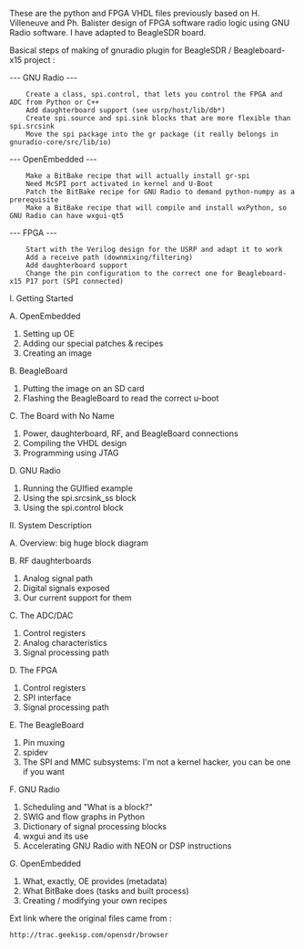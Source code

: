 

These are the python and FPGA VHDL files previously based on H. Villeneuve and Ph. Balister design of FPGA software radio logic using GNU Radio software. I have adapted to BeagleSDR board.

 Basical steps of making of gnuradio plugin for BeagleSDR / Beagleboard-x15 project :

--- GNU Radio ---

		Create a class, spi.control, that lets you control the FPGA and ADC from Python or C++
		Add daughterboard support (see usrp/host/lib/db*)
		Create spi.source and spi.sink blocks that are more flexible than spi.srcsink
		Move the spi package into the gr package (it really belongs in gnuradio-core/src/lib/io)

--- OpenEmbedded ---

		Make a BitBake recipe that will actually install gr-spi
		Need McSPI port activated in kernel and U-Boot
		Patch the BitBake recipe for GNU Radio to demand python-numpy as a prerequisite
		Make a BitBake recipe that will compile and install wxPython, so GNU Radio can have wxgui-qt5

--- FPGA ---

		Start with the Verilog design for the USRP and adapt it to work
		Add a receive path (downmixing/filtering) 
		Add daughterboard support
		Change the pin configuration to the correct one for Beagleboard-x15 P17 port (SPI connected)


I. Getting Started

 A. OpenEmbedded
  1. Setting up OE
  2. Adding our special patches & recipes
  3. Creating an image
		
 B. BeagleBoard
  1. Putting the image on an SD card
  2. Flashing the BeagleBoard to read the correct u-boot
		
 C. The Board with No Name
  1. Power, daughterboard, RF, and BeagleBoard connections
  2. Compiling the VHDL design
  3. Programming using JTAG
		
 D. GNU Radio
  1. Running the GUIfied example
  2. Using the spi.srcsink_ss block
  3. Using the spi.control block
		
II. System Description

 A. Overview: big huge block diagram
	
 B. RF daughterboards
  1. Analog signal path
  2. Digital signals exposed
  3. Our current support for them
		
 C. The ADC/DAC
  1. Control registers
  2. Analog characteristics
  3. Signal processing path
		
 D. The FPGA
  1. Control registers
  2. SPI interface
  3. Signal processing path
		
 E. The BeagleBoard
  1. Pin muxing
  2. spidev
  3. The SPI and MMC subsystems: I'm not a kernel hacker, you can be one if you want
		
 F. GNU Radio
  1. Scheduling and "What is a block?"
  2. SWIG and flow graphs in Python
  3. Dictionary of signal processing blocks
  4. wxgui and its use
  5. Accelerating GNU Radio with NEON or DSP instructions
		
 G. OpenEmbedded
  1. What, exactly, OE provides (metadata)
  2. What BitBake does (tasks and built process)
  3. Creating / modifying your own recipes
		
		
Ext link where the original files came from :
		
	http://trac.geekisp.com/opensdr/browser



